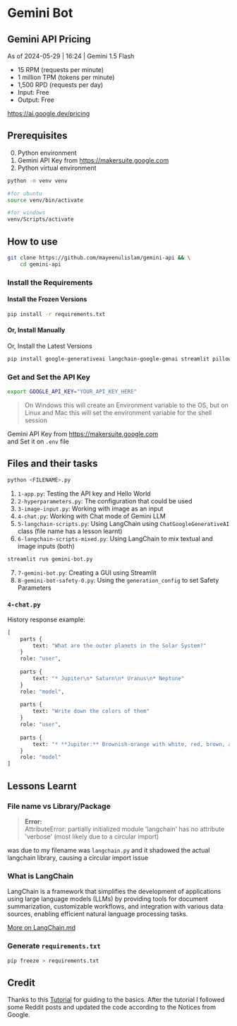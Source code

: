 # Gemini Bot

## Gemini API Pricing

As of 2024-05-29 | 16:24 | Gemini 1.5 Flash

- 15 RPM (requests per minute)
- 1 million TPM (tokens per minute)
- 1,500 RPD (requests per day)
- Input: Free
- Output: Free

https://ai.google.dev/pricing

## Prerequisites

0. Python environment
1. Gemini API Key from https://makersuite.google.com
2. Python virtual environment

```bash
python -m venv venv

#for ubuntu
source venv/bin/activate

#for windows
venv/Scripts/activate
```

## How to use

```bash
git clone https://github.com/mayeenulislam/gemini-api && \
    cd gemini-api
```

### Install the Requirements

#### Install the Frozen Versions

```bash
pip install -r requirements.txt
```

#### Or, Install Manually

Or, Install the Latest Versions

```bash
pip install google-generativeai langchain-google-genai streamlit pillow
```

### Get and Set the API Key

```bash
export GOOGLE_API_KEY="YOUR_API_KEY_HERE"
```

> On Windows this will create an Environment variable to the OS, but on Linux and Mac this will set the environment variable for the shell session

Gemini API Key from <https://makersuite.google.com><br/>
and Set it on `.env` file

## Files and their tasks

```bash
python <FILENAME>.py
```

1. `1-app.py`: Testing the API key and Hello World
2. `2-hyperparameters.py`: The configuration that could be used
3. `3-image-input.py`: Working with image as an input
4. `4-chat.py`: Working with Chat mode of Gemini LLM
5. `5-langchain-scripts.py`: Using LangChain using `ChatGoogleGenerativeAI` class (file name has a lesson learnt)
6. `6-langchain-scripts-mixed.py`: Using LangChain to mix textual and image inputs (both)

```bash
streamlit run gemini-bot.py
```

7. `7-gemini-bot.py`: Creating a GUI using Streamlit
8. `8-gemini-bot-safety-0.py`: Using the `generation_config` to set Safety Parameters

### `4-chat.py`

History response example:

```python
[
    parts {
        text: "What are the outer planets in the Solar System?"
    }
    role: "user",
    
    parts {
        text: "* Jupiter\n* Saturn\n* Uranus\n* Neptune"
    }
    role: "model",
    
    parts {
        text: "Write down the colors of them"
    }
    role: "user",
    
    parts {
        text: "* **Jupiter:** Brownish-orange with white, red, brown, and yellow clouds\n* **Saturn:** Pale yellow with golden bands and a bluish tint\n* **Uranus:** Pale blue-green\n* **Neptune:** Deep blue\n\nThe colors of the outer planets are caused by the absorption and scattering of sunlight by gases and particles in their atmospheres. Jupiter\'s atmosphere is mostly composed of hydrogen and helium, with trace amounts of methane, ammonia, and water vapor. The clouds in Jupiter\'s atmosphere are composed of ammonia crystals and water ice. Saturn\'s atmosphere is similar to Jupiter\'s, but it also contains a significant amount of hydrogen sulfide gas. This gas gives Saturn its distinctive yellow color. Uranus and Neptune have atmospheres that are mostly composed of hydrogen and helium, with trace amounts of methane and other gases. The blue color of Uranus and Neptune is caused by the absorption of red light by methane molecules in their atmospheres."
    }
    role: "model"
]
```

## Lessons Learnt

### File name vs Library/Package

> **Error:**<br/>
> AttributeError: partially initialized module 'langchain' has no attribute 'verbose' (most likely due to a circular import)

was due to my filename was `langchain.py` and it shadowed the actual langchain library, causing a circular import issue

### What is LangChain

LangChain is a framework that simplifies the development of applications using large language models (LLMs) by providing tools for document summarization, customizable workflows, and integration with various data sources, enabling efficient natural language processing tasks.

[More on LangChain.md](./LangChain.md)

### Generate `requirements.txt`

```bash
pip freeze > requirements.txt
```

## Credit

Thanks to this [Tutorial](https://codemaker2016.medium.com/build-your-own-chatgpt-using-google-gemini-api-1b079f6a8415) for guiding to the basics. After the tutorial I followed some Reddit posts and updated the code according to the Notices from Google.
